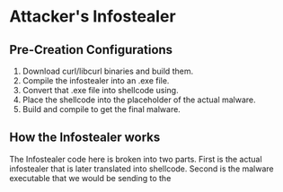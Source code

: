 # Attacker's Infostealer

## Pre-Creation Configurations
1. Download curl/libcurl binaries and build them.
2. Compile the infostealer into an .exe file.
3. Convert that .exe file into shellcode using.
4. Place the shellcode into the placeholder of the actual malware.
5. Build and compile to get the final malware.

## How the Infostealer works
The Infostealer code here is broken into two parts. First is the actual infostealer that is later translated into shellcode. Second is the malware executable that we would be sending to the